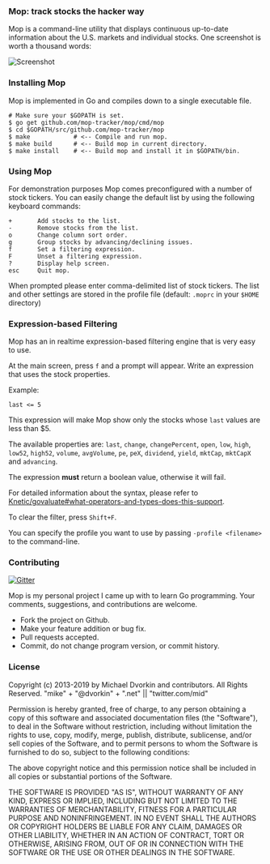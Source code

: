### Mop: track stocks the hacker way ###

Mop is a command-line utility that displays continuous up-to-date
information about the U.S. markets and individual stocks. One
screenshot is worth a thousand words:

![Screenshot](https://raw.githubusercontent.com/mop-tracker/mop/master/doc/screenshot.png "Mop Screenshot")

### Installing Mop ###
Mop is implemented in Go and compiles down to a single executable file.

    # Make sure your $GOPATH is set.
    $ go get github.com/mop-tracker/mop/cmd/mop
    $ cd $GOPATH/src/github.com/mop-tracker/mop
    $ make            # <-- Compile and run mop.
    $ make build      # <-- Build mop in current directory.
    $ make install    # <-- Build mop and install it in $GOPATH/bin.


### Using Mop ###
For demonstration purposes Mop comes preconfigured with a number of
stock tickers. You can easily change the default list by using the
following keyboard commands:

    +       Add stocks to the list.
    -       Remove stocks from the list.
    o       Change column sort order.
    g       Group stocks by advancing/declining issues.
    f       Set a filtering expression.
    F       Unset a filtering expression.
    ?       Display help screen.
    esc     Quit mop.

When prompted please enter comma-delimited list of stock tickers. The
list and other settings are stored in the profile file (default: ``.moprc`` in your ``$HOME`` directory)

### Expression-based Filtering
Mop has an in realtime expression-based filtering engine that is very easy to use.

At the main screen, press `f` and a prompt will appear. Write an expression that uses the stock properties.

Example:

```last <= 5```

This expression will make Mop show only the stocks whose `last` values are less than $5.

The available properties are: `last`, `change`, `changePercent`, `open`, `low`, `high`, `low52`, `high52`, `volume`, `avgVolume`, `pe`, `peX`, `dividend`, `yield`, `mktCap`, `mktCapX` and `advancing`.

The expression **must** return a boolean value, otherwise it will fail.

For detailed information about the syntax, please refer to [Knetic/govaluate#what-operators-and-types-does-this-support](https://github.com/Knetic/govaluate#what-operators-and-types-does-this-support).

To clear the filter, press `Shift+F`.

You can specify the profile you want to use by passing ``-profile <filename>`` to the command-line.

### Contributing ###

[![Gitter](https://badges.gitter.im/Join%20Chat.svg)](https://gitter.im/michaeldv/mop?utm_source=badge&utm_medium=badge&utm_campaign=pr-badge&utm_content=badge)

Mop is my personal project I came up with to learn Go programming. Your
comments, suggestions, and contributions are welcome.

* Fork the project on Github.
* Make your feature addition or bug fix.
* Pull requests accepted.
* Commit, do not change program version, or commit history.


### License ###
Copyright (c) 2013-2019 by Michael Dvorkin and contributors. All Rights Reserved.
"mike" + "@dvorkin" + ".net" || "twitter.com/mid"

Permission is hereby granted, free of charge, to any person obtaining
a copy of this software and associated documentation files (the
"Software"), to deal in the Software without restriction, including
without limitation the rights to use, copy, modify, merge, publish,
distribute, sublicense, and/or sell copies of the Software, and to
permit persons to whom the Software is furnished to do so, subject to
the following conditions:

The above copyright notice and this permission notice shall be
included in all copies or substantial portions of the Software.

THE SOFTWARE IS PROVIDED "AS IS", WITHOUT WARRANTY OF ANY KIND,
EXPRESS OR IMPLIED, INCLUDING BUT NOT LIMITED TO THE WARRANTIES OF
MERCHANTABILITY, FITNESS FOR A PARTICULAR PURPOSE AND
NONINFRINGEMENT. IN NO EVENT SHALL THE AUTHORS OR COPYRIGHT HOLDERS BE
LIABLE FOR ANY CLAIM, DAMAGES OR OTHER LIABILITY, WHETHER IN AN ACTION
OF CONTRACT, TORT OR OTHERWISE, ARISING FROM, OUT OF OR IN CONNECTION
WITH THE SOFTWARE OR THE USE OR OTHER DEALINGS IN THE SOFTWARE.
